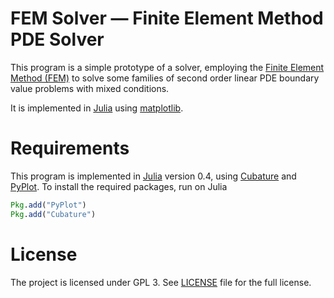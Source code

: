 FEM Solver &mdash; Finite Element Method PDE Solver
====================================================

This program is a simple prototype of a solver, employing the [Finite Element Method (FEM)](https://en.wikipedia.org/wiki/Finite_element_method) to solve some families of second order linear PDE boundary value problems with mixed conditions.

It is implemented in [Julia](http://julialang.org/) using [matplotlib](http://matplotlib.org/).

Requirements
============
This program is implemented in [Julia](http://julialang.org/) version 0.4, using [Cubature](https://github.com/stevengj/Cubature.jl) and [PyPlot](http://matplotlib.org/api/pyplot_api.html).
To install the required packages, run on Julia
```julia
Pkg.add("PyPlot")
Pkg.add("Cubature")
```

License
=======

The project is licensed under GPL 3. See [LICENSE](./LICENSE)
file for the full license.
